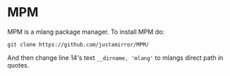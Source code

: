 # MPM
MPM is a mlang package manager. To install MPM do:
```
git clone https://github.com/justamirror/MPM/
```
And then change line 14's text `__dirname, 'mlang'` to mlangs direct path in quotes. 
